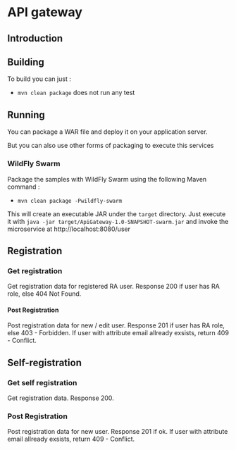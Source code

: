 # API gateway

## Introduction

## Building

To build you can just :

* `mvn clean package` does not run any test

## Running

You can package a WAR file and deploy it on your application server.
 

But you can also use other forms of packaging to execute this services

### WildFly Swarm

Package the samples with WildFly Swarm using the following Maven command :

* `mvn clean package -Pwildfly-swarm`

This will create an executable JAR under the `target` directory. Just execute it with `java -jar target/ApiGateway-1.0-SNAPSHOT-swarm.jar` and invoke the microservice at http://localhost:8080/user 

## Registration


### Get registration

Get registration data for registered RA user. Response 200 if user has RA role, else 404 Not Found.

#### Post Registration

Post registration data for new / edit user. Response 201 if user has RA role, else 403 - Forbidden. If user with attribute email allready exsists, return 409 - Conflict.

## Self-registration

### Get self registration

Get registration data. Response 200.

### Post Registration

Post registration data for new user. Response 201 if ok. If user with attribute email allready exsists, return 409 - Conflict.

